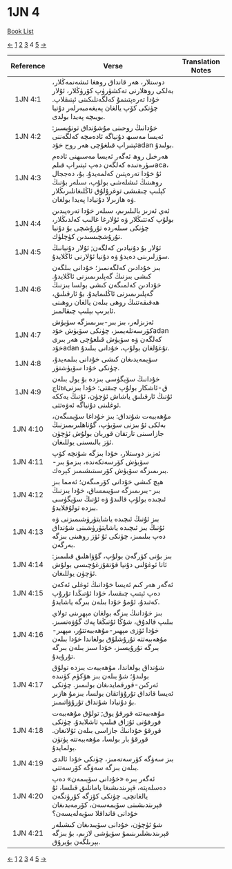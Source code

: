 # 1JN 4
[Book List](../README.md)

[<-](./chapter_3.md) [1](./chapter_1.md) [2](./chapter_2.md) [3](./chapter_3.md) 4 [5](./chapter_5.md) [->](./chapter_5.md)

| Reference | Verse | Translation Notes |
|:---------:|-------|-------------------|
|1JN 4:1|دوستلار، ھەر قانداق روھغا ئىشەنمەڭلار، بەلكى روھلارنى تەكشۈرۈپ كۆرۈڭلار، ئۇلار خۇدا تەرەپتىنمۇ كەلگەنلىكىنى ئېنىقلاپ. چۈنكى كۆپ يالغان پەيغەمبەرلەر دۇنيا بويىچە پەيدا بولدى.||
|1JN 4:2|خۇدانىڭ روحىنى مۇشۇنداق تونۇيسىز: ئەيسا مەسىھ دۇنياگە ئادەمچە كەلگەننى ئېتىراپ قىلغۇچى ھەر روح خۇدadan بولىدۇ.||
|1JN 4:3|ھەرخىل روھ ئەگەر ئەيسا مەسىھنى ئادەم سۈرەتىدە كەلگەن دەپ ئېتىراپ قىلمаса، ئۇ خۇدا تەرەپتىن كەلمەيدۇ. بۇ، دەججال روھىنىڭ ئىشلەشى بولۇپ، سىلەر بۇنىڭ كېلىپ چىقىشى توغرۇلۇق ئاڭلىغانلىرىڭلار ۋە ھازىرلا دۇنيادا پەيدا بولغان.||
|1JN 4:4|ئەي ئەزىز بالىلىرىم، سىلەر خۇدا تەرەپىدىن بولۇپ كەتتىڭلار ۋە ئۇلارغا غالىب كەلدىڭلار، چۈنكى سىلەردە تۇرۇشچى بۇ دۇنيا تۇرۇشچىسىدىن كۈچلۈك.||
|1JN 4:5|ئۇلار بۇ دۇنيادىن كەلگەن; ئۇلار دۇنيانىڭ سۆزلىرىنى دەيدۇ ۋە دۇنيا ئۇلارنى ئاڭلايدۇ.||
|1JN 4:6|بىز خۇدادىن كەلگەنمىز؛ خۇدانى بىلگەن كىشى بىزنىڭ گەپلىرىمىزنى ئاڭلايدۇ. خۇدادىن كەلمىگەن كىشى بولسا بىزنىڭ گەپلىرىمىزنى ئاڭلىمايدۇ. بۇ ئارقىلىق، ھەقىقەتنىڭ روھى بىلەن يالغان روھىنى ئايرىپ بېلىپ چىقالمىز.||
|1JN 4:7|ئەزىزلەر، بىز بىر-بىرىمىزگە سۆيۈش كۆرسەتلەيمىز، چۈنكى سۆيۈش خۇدadan كەلگەن ۋە سۆيۈش قىلغۇچى ھەر بىرى خۇدadan تۇغۇلغان بولۇپ، خۇدانى بىلىدۇ.||
|1JN 4:8|سۆيمەيدىغان كىشى خۇدانى بىلمەيدۇ، چۈنكى خۇدا سۆيۈشتۈر.||
|1JN 4:9|خۇدانىڭ سۆيگۈسى بىزدە بۇ يول بىلەن ئاچыق-ئاشكار بولۇپ چىقتى: خۇدا بىزنى ئۇنىڭ ئارقىلىق ياشاش ئۈچۈن، ئۇنىڭ يەككە ئوغلىنى دۇنياگە ئەۋەتتى.||
|1JN 4:10|مۇھەببەت شۇنداق: بىز خۇداغا سۆيمىگەن، بەلكى ئۇ بىزنى سۆيۈپ، گۇناھلىرىمىزنىڭ جازاسىنى تارتقان قوربان بولۇش ئۈچۈن ئۆز بالىسىنى يوللىغان.||
|1JN 4:11|ئەزىز دوستلار، خۇدا بىزگە شۇنچە كۆپ سۆيۈش كۆرسەتكەندە، بىزمۇ بىر-بىرىمىزگە سۆيۈش كۆرسىتىشىمىز كېرەك.||
|1JN 4:12|ھېچ كىشى خۇدانى كۆرمىگەن؛ ئەمما بىز بىر-بىرىمىزگە سۆيىمساق، خۇدا بىزنىڭ ئىچىدە بولۇپ قالىدۇ ۋە ئۇنىڭ سۆيگۈسى بىزدە تولۇقلايدۇ.||
|1JN 4:13|بىز ئۇنىڭ ئىچىدە ياشايتۈرۈشىمىزنى ۋە ئۇنىڭ بىز ئىچىدە ياشايتۈرۈشىنى شۇنداق دەپ بىلىمىز، چۈنكى ئۇ ئۆز روھىنى بىزگە بەرگەن.||
|1JN 4:14|بىز بۇنى كۆرگەن بولۇپ، گۇۋاھلىق قىلىمىز: ئاتا ئوغۇلنى دۇنيا قۇتقۇزغۇچىسى بولۇش ئۈچۈن يوللىغان.||
|1JN 4:15|ئەگەر ھەر كىم ئەيسا خۇدانىڭ ئوغلى ئەكەن دەپ ئېتىپ چىقسا، خۇدا ئۇنىڭدا تۇرۇپ كەتىدۇ، ئۇمۇ خۇدا بىلەن بىرگە ياشايدۇ.||
|1JN 4:16|بىز خۇدانىڭ بىزگە بولغان مېھرىنى تولاي بىلىپ قالدۇق، شۇڭا ئۇنىڭغا پەك گۇۋەنسىز. خۇدا ئۆزى مېھىر-مۇھەببەتتۇر، مېھىر-مۇھەببەتتە تۇرۇشلۇق بولغاندا خۇدا بىلەن بىرگە تۇرۇيسىز، خۇدا سىز بىلەن بىرگە تۇرۇيدۇ.||
|1JN 4:17|شۇنداق بولغاندا، مۇھەببەت بىزدە تولۇق بولىدۇ؛ شۇ بىلەن بىز ھۆكۈم كۈنىدە ئەركىن-قورقمايدىغان بولىمىز. چۈنكى ئەيسا قانداق تۇرۇۋاتقان بولسا، بىزمۇ ھازىر بۇ دۇنيادا شۇنداق تۇرۇۋاتىمىز.||
|1JN 4:18|مۇھەببەتتە قورقۇ يوق; تولۇق مۇھەببەت قورقۇنى ئۇزاق قىلىپ تاشلايدۇ. چۈنكى قورقۇ خۇدانىڭ جازاسى بىلەن ئۇلانغان. قورقۇ بار بولسا، مۇھەببەتتە پۈتۈن بولمايدۇ.||
|1JN 4:19|بىز سەۋگە كۆرسەتەمىز، چۈنكى خۇدا ئالدى بىلەن بىزگە سەۋگە كۆرسەتتى.||
|1JN 4:20|ئەگەر بىرە «خۇدانى سۆيىمەن» دەپ دەسلەپتە، قېرىندىشىغا يامانلىق قىلسا، ئۇ يالغانچى. چۈنكى كۆزگە كۆرۈنگەن قېرىندىشىنى سۆيمەسەن، كۆرمەيدىغان خۇدانى قانداقلا سۆيەلەيسەن؟||
|1JN 4:21|شۇ ئۈچۈن، خۇدانى سۆيىدىغان كىشىلەر قېرىندىشلىرىنىمۇ سۆيۈشى لازىم، بۇ بىزگە بېرىلگەن بۇيرۇق.||


[<-](./chapter_3.md) [1](./chapter_1.md) [2](./chapter_2.md) [3](./chapter_3.md) 4 [5](./chapter_5.md) [->](./chapter_5.md)